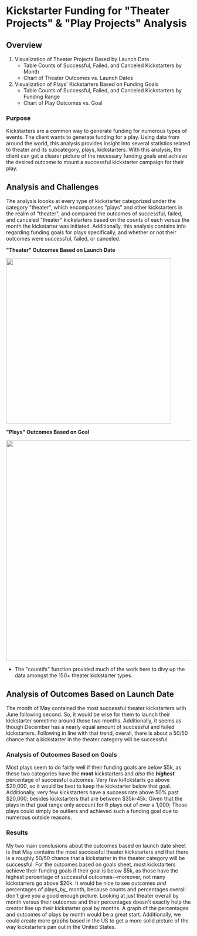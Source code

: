 # Kickstarter Funding for "Theater Projects" & "Play Projects" Analysis

## Overview 
1. Visualization of Theater Projects Based by Launch Date
   * Table Counts of Successful, Failed, and Canceled Kickstarters by Month
   * Chart of Theater Outcomes vs. Launch Dates
2. Visualization of Plays' Kickstarters Based on Funding Goals
   * Table Counts of Successful, Failed, and Canceled Kickstarters by Funding Range
   * Chart of Play Outcomes vs. Goal

### Purpose
Kickstarters are a common way to generate funding for numerous types of events. The client wants to generate funding for a play. Using data from around the world, this analysis provides insight into several statistics related to theater and its subcategory, plays, kickstarters. With this analysis, the client can get a clearer picture of the necessary funding goals and achieve the desired outcome to mount a successful kickstarter campaign for their play.

## Analysis and Challenges
The analysis loooks at every type of kickstarter categorized under the category "theater", which encompasses "plays" and other kickstarters in the realm of "theater", and compared the outcomes of successful, failed, and canceled "theater" kickstarters based on the counts of each versus the month the kickstarter was initiated. Additionally, this analysis contains info regarding funding goals for plays specifically, and whether or not their outcomes were successful, failed, or canceled. 

<b>"Theater" Outcomes Based on Launch Date</b> <p>
<img src = "https://user-images.githubusercontent.com/89168119/157936378-925dbeb4-b31f-4981-b0f6-60bd92cc0443.png" width = "450"></p>


<b>"Plays" Outcomes Based on Goal</b> 
<p>
<img src = "https://user-images.githubusercontent.com/89168119/157950017-4f70b767-4950-43f3-ac5e-5344d44a0853.png" width = "600"> </p>

-	The "countifs" function provided much of the work here to divy up the data amongst the 150+ theater kickstarter types.
	

## Analysis of Outcomes Based on Launch Date
The month of May contained the most successful theater kickstarters with June following second. So, it would be wise for them to launch their kickstarter sometime around those two months. Additionally, it seems as though December has a nearly equal amount of successful and failed kickstarters. Following in line with that trend, overall, there is about a 50/50 chance that a kickstarter in the theater category will be successful. 

### Analysis of Outcomes Based on Goals

Most plays seem to do fairly well if their funding goals are below $5k, as these two categories have the <b>most</b> kickstarters and <i>also</i> the <b><i>highest</b></i> percentage of successful outcomes. Very few ki4ckstarts go above $20,000, so it would be best to keep the kickstarter below that goal. Additionally, very few kickstarters have a success rate above 50% past $20,000; besides kickstarters that are between $35k-45k. Given that the plays in that goal range only account for 6 plays out of over a 1,000; Those plays could simply be outliers and achieved such a funding goal due to numerous outside reasons. 

### Results

My two main conclusions about the outcomes based on launch date sheet is that May contains the most successful theater kickstarters and that there is a roughly 50/50 chance that a kickstarter in the theater category will be successful. For the outcomes based on goals sheet, most kickstarters achieve their funding goals if their goal is below $5k, as those have the highest percentage of successful outcomes--moreover, not many kickstarters go above $20k. 
	It would be nice to see outcomes _and_ percentages of plays_by_ month, because counts and percentages overall don't give you a good enough picture. Looking at just theater overall by month versus their outcomes and their percentages doesn't exactly help the creator line up their kickstarter goal by months. 
	A graph of the percentages and outcomes of plays by month would be a great start. Additionally, we could create more graphs based in the US to get a more solid picture of the way kickstarters pan out in the United States. 
